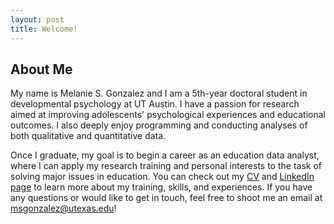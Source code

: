 ```yaml
---
layout: post
title: Welcome!
---
```



## About Me
My name is Melanie S. Gonzalez and I am a 5th-year doctoral student in developmental psychology at UT Austin. I have a passion for research aimed at improving adolescents' psychological experiences and educational outcomes. I also deeply enjoy programming and conducting analyses of both qualitative and quantitative data. 

Once I graduate, my goal is to begin a career as an education data analyst, where I can apply my research training and personal interests to the task of solving major issues in education. You can check out my <a href="{{ site.baseurl }}/curriculumvitae">CV</a> and [LinkedIn page](https://www.linkedin.com/in/melanie-s-gonzalez/) to learn more about my training, skills, and experiences. If you have any questions or would like to get in touch, feel free to shoot me an email at [msgonzalez@utexas.edu](mailto:msgonzalez@utexas.edu)! 

